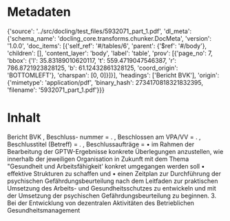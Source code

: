 # Metadaten
{'source': '../src/docling/test_files/5932071_part_1.pdf', 'dl_meta': {'schema_name': 'docling_core.transforms.chunker.DocMeta', 'version': '1.0.0', 'doc_items': [{'self_ref': '#/tables/6', 'parent': {'$ref': '#/body'}, 'children': [], 'content_layer': 'body', 'label': 'table', 'prov': [{'page_no': 7, 'bbox': {'l': 35.83189010620117, 't': 559.4719047546387, 'r': 786.8721923828125, 'b': 61.12432861328125, 'coord_origin': 'BOTTOMLEFT'}, 'charspan': [0, 0]}]}], 'headings': ['Bericht BVK'], 'origin': {'mimetype': 'application/pdf', 'binary_hash': 2734170818321832395, 'filename': '5932071_part_1.pdf'}}}

# Inhalt
Bericht BVK
, Beschluss- nummer = . , Beschlossen am VPA/VV = . , Beschlusstitel (Betreff) = . , Beschlussaufträge = • im Rahmen der Bearbeitung der GPTW-Ergebnisse konkrete Überlegungen anzustellen, wie innerhalb der jeweiligen Organisation in Zukunft mit dem Thema "Gesundheit und Arbeitsfähigkeit' konkret umgegangen werden soll • effektive Strukturen zu schaffen und • einen Zeitplan zur Durchführung der psychischen Gefährdungsbeurteilung nach dem Leitfaden zur praktischen Umsetzung des Arbeits- und Gesundheitsschutzes zu entwickeln und mit der Umsetzung der psychischen Gefährdungsbeurteilung zu beginnen. 3. Bei der Entwicklung von dezentralen Aktivitäten des Betrieblichen Gesundheitsmanagement